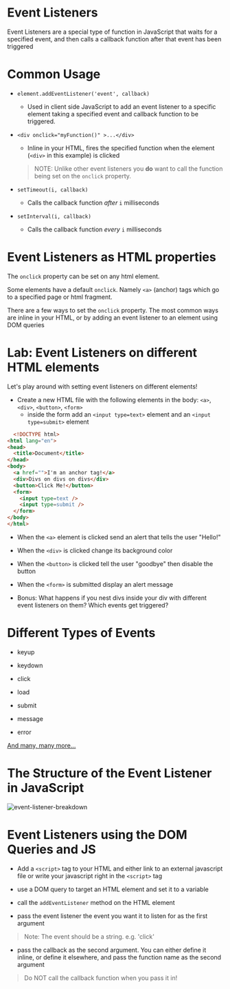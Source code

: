 # Event Listeners

Event Listeners are a special type of function in JavaScript that waits for a specified event, and then calls a callback function after that event has been triggered

# Common Usage

* `element.addEventListener('event', callback)`
  * Used in client side JavaScript to add an event listener to a specific element taking a specified event and callback function to be triggered.

* `<div onclick="myFunction()" >...</div>`
  * Inline in your HTML, fires the specified function when the element (`<div>` in this example) is clicked
  >NOTE: Unlike other event listeners you **do** want to call the function being set on the `onclick` property.

* `setTimeout(i, callback)`
  * Calls the callback function *after* `i` milliseconds

* `setInterval(i, callback)`
  * Calls the callback function *every* `i` milliseconds

# Event Listeners as HTML properties

The `onclick` property can be set on any html element.

Some elements have a default `onclick`. Namely `<a>` (anchor) tags which go to a specified page or html fragment.

There are a few ways to set the `onclick` property. The most common ways are inline in your HTML, or by adding an event listener to an element using DOM queries

# Lab: Event Listeners on different HTML elements

Let's play around with setting event listeners on different elements!

* Create a new HTML file with the following elements in the body: `<a>`, `<div>`, `<button>`, `<form>`
  * inside the form add an `<input type=text>` element and an `<input type=submit>` element

```html
  <!DOCTYPE html>
<html lang="en">
<head>
  <title>Document</title>
</head>
<body>
  <a href="">I'm an anchor tag!</a>
  <div>Divs on divs on divs</div>
  <button>Click Me!</button>
  <form>
    <input type=text />
    <input type=submit />
  </form>
</body>
</html>
```

* When the `<a>` element is clicked send an alert that tells the user "Hello!"

* When the `<div>` is clicked change its background color

* When the `<button>` is clicked tell the user "goodbye" then disable the button

* When the `<form>` is submitted display an alert message

* Bonus: What happens if you nest divs inside your div with different event listeners on them? Which events get triggered?

# Different Types of Events

* keyup

* keydown

* click

* load

* submit

* message

* error

[And many, many more...](https://developer.mozilla.org/en-US/docs/Web/Events)

# The Structure of the Event Listener in JavaScript

![event-listener-breakdown](/images/event-listener.png)

# Event Listeners using the DOM Queries and JS

* Add a `<script>` tag to your HTML and either link to an external javascript file or write your javascript right in the `<script>` tag

* use a DOM query to target an HTML element and set it to a variable

* call the `addEventListener` method on the HTML element

* pass the event listener the event you want it to listen for as the first argument
> Note: The event should be a string. e.g. 'click'

* pass the callback as the second argument. You can either define it inline, or define it elsewhere, and pass the function name as the second argument
> Do NOT call the callback function when you pass it in!
